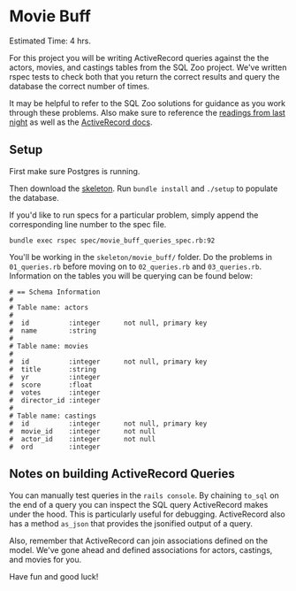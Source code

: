 # Movie Buff

Estimated Time: 4 hrs.

For this project you will be writing ActiveRecord queries against the the actors,
movies, and castings tables from the SQL Zoo project. We've written rspec tests
to check both that you return the correct results and query the database the
correct number of times.

It may be helpful to refer to the SQL Zoo solutions for guidance as
you work through these problems. Also make sure to reference the [readings from last
night](https://github.com/appacademy/curriculum/tree/master/sql#readings-65-min) as well as the [ActiveRecord docs](http://guides.rubyonrails.org/active_record_querying.html).

## Setup

First make sure Postgres is running.

Then download the [skeleton](./skeleton.zip?raw=true). Run `bundle install`
and `./setup` to populate the database.

If you'd like to run specs for a particular problem,
simply append the corresponding line number to the spec file.

```
bundle exec rspec spec/movie_buff_queries_spec.rb:92
```

You'll be  working in the `skeleton/movie_buff/` folder. Do the problems in `01_queries.rb`
before moving on to `02_queries.rb` and `03_queries.rb`. Information on the tables you
will be querying can be found below:

```
# == Schema Information
#
# Table name: actors
#
#  id          :integer      not null, primary key
#  name        :string
#
# Table name: movies
#
#  id          :integer      not null, primary key
#  title       :string
#  yr          :integer
#  score       :float
#  votes       :integer
#  director_id :integer
#
# Table name: castings
#  id          :integer      not null, primary key
#  movie_id    :integer      not null
#  actor_id    :integer      not null
#  ord         :integer

```

## Notes on building ActiveRecord Queries

You can manually test queries in the `rails console`. By chaining `to_sql` on
the end of a query you can inspect the SQL query ActiveRecord makes under the
hood. This is particularly useful for debugging. ActiveRecord also has a method
`as_json` that provides the jsonified output of a query.

Also, remember that ActiveRecord can join associations defined on the model. We've gone ahead and
defined associations for actors, castings, and movies for you.

Have fun and good luck!
